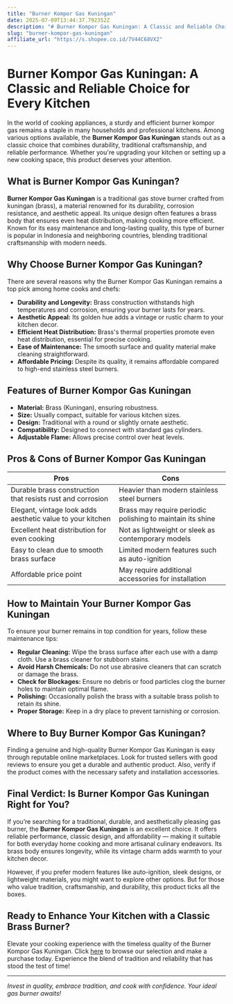 ```yaml
---
title: "Burner Kompor Gas Kuningan"
date: 2025-07-09T13:44:37.792352Z
description: "# Burner Kompor Gas Kuningan: A Classic and Reliable Choice for Every Kitchen..."
slug: "burner-kompor-gas-kuningan"
affiliate_url: "https://s.shopee.co.id/7V44C68VX2"
---
```

# Burner Kompor Gas Kuningan: A Classic and Reliable Choice for Every Kitchen

In the world of cooking appliances, a sturdy and efficient burner kompor gas remains a staple in many households and professional kitchens. Among various options available, the **Burner Kompor Gas Kuningan** stands out as a classic choice that combines durability, traditional craftsmanship, and reliable performance. Whether you're upgrading your kitchen or setting up a new cooking space, this product deserves your attention.

## What is Burner Kompor Gas Kuningan?

**Burner Kompor Gas Kuningan** is a traditional gas stove burner crafted from kuningan (brass), a material renowned for its durability, corrosion resistance, and aesthetic appeal. Its unique design often features a brass body that ensures even heat distribution, making cooking more efficient. Known for its easy maintenance and long-lasting quality, this type of burner is popular in Indonesia and neighboring countries, blending traditional craftsmanship with modern needs.

## Why Choose Burner Kompor Gas Kuningan?

There are several reasons why the Burner Kompor Gas Kuningan remains a top pick among home cooks and chefs:

- **Durability and Longevity:** Brass construction withstands high temperatures and corrosion, ensuring your burner lasts for years.
- **Aesthetic Appeal:** Its golden hue adds a vintage or rustic charm to your kitchen decor.
- **Efficient Heat Distribution:** Brass's thermal properties promote even heat distribution, essential for precise cooking.
- **Ease of Maintenance:** The smooth surface and quality material make cleaning straightforward.
- **Affordable Pricing:** Despite its quality, it remains affordable compared to high-end stainless steel burners.

## Features of Burner Kompor Gas Kuningan

- **Material:** Brass (Kuningan), ensuring robustness.
- **Size:** Usually compact, suitable for various kitchen sizes.
- **Design:** Traditional with a round or slightly ornate aesthetic.
- **Compatibility:** Designed to connect with standard gas cylinders.
- **Adjustable Flame:** Allows precise control over heat levels.

## Pros & Cons of Burner Kompor Gas Kuningan

| **Pros** | **Cons** |
|---|---|
| Durable brass construction that resists rust and corrosion | Heavier than modern stainless steel burners |
| Elegant, vintage look adds aesthetic value to your kitchen | Brass may require periodic polishing to maintain its shine |
| Excellent heat distribution for even cooking | Not as lightweight or sleek as contemporary models |
| Easy to clean due to smooth brass surface | Limited modern features such as auto-ignition |
| Affordable price point | May require additional accessories for installation |

## How to Maintain Your Burner Kompor Gas Kuningan

To ensure your burner remains in top condition for years, follow these maintenance tips:

- **Regular Cleaning:** Wipe the brass surface after each use with a damp cloth. Use a brass cleaner for stubborn stains.
- **Avoid Harsh Chemicals:** Do not use abrasive cleaners that can scratch or damage the brass.
- **Check for Blockages:** Ensure no debris or food particles clog the burner holes to maintain optimal flame.
- **Polishing:** Occasionally polish the brass with a suitable brass polish to retain its shine.
- **Proper Storage:** Keep in a dry place to prevent tarnishing or corrosion.

## Where to Buy Burner Kompor Gas Kuningan?

Finding a genuine and high-quality Burner Kompor Gas Kuningan is easy through reputable online marketplaces. Look for trusted sellers with good reviews to ensure you get a durable and authentic product. Also, verify if the product comes with the necessary safety and installation accessories.

## Final Verdict: Is Burner Kompor Gas Kuningan Right for You?

If you’re searching for a traditional, durable, and aesthetically pleasing gas burner, the **Burner Kompor Gas Kuningan** is an excellent choice. It offers reliable performance, classic design, and affordability — making it suitable for both everyday home cooking and more artisanal culinary endeavors. Its brass body ensures longevity, while its vintage charm adds warmth to your kitchen decor.

However, if you prefer modern features like auto-ignition, sleek designs, or lightweight materials, you might want to explore other options. But for those who value tradition, craftsmanship, and durability, this product ticks all the boxes.

## Ready to Enhance Your Kitchen with a Classic Brass Burner?

Elevate your cooking experience with the timeless quality of the Burner Kompor Gas Kuningan. Click [here](https://s.shopee.co.id/7V44C68VX2) to browse our selection and make a purchase today. Experience the blend of tradition and reliability that has stood the test of time!

---

*Invest in quality, embrace tradition, and cook with confidence. Your ideal gas burner awaits!*